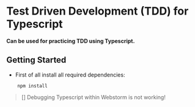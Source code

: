 # Test Driven Development (TDD) for Typescript
**Can be used for practicing TDD using Typescript.**

## Getting Started
+ First of all install all required dependencies:
```
    npm install
```

> [] Debugging Typescript within Webstorm is not working!

